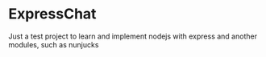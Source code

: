 # ExpressChat
Just a test project to learn and implement nodejs with express and another modules, such as nunjucks
